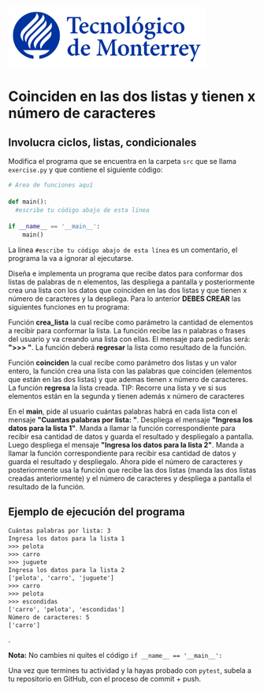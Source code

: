 ![Tec de Monterrey](../../images/logotecmty.png)
# Coinciden en las dos listas y tienen x número de caracteres
## Involucra ciclos, listas, condicionales

Modifica el programa que se encuentra en la carpeta `src` que se llama `exercise.py` y que contiene el siguiente código:

```python
# Area de funciones aquí

def main():
  #escribe tu código abajo de esta línea

if __name__ == '__main__':
    main()
```

La línea `#escribe tu código abajo de esta línea` es un comentario, el programa la va a ignorar al ejecutarse.

Diseña e implementa un programa que recibe datos para conformar dos listas de palabras de n elementos, las despliega a pantalla y posteriormente crea una lista con los datos que coinciden en las dos listas y que tienen x número de caracteres y la despliega. Para lo anterior **DEBES CREAR** las siguientes funciones en tu programa:

Función **crea_lista** la cual recibe como parámetro la cantidad de elementos a recibir para conformar la lista. La función recibe las n palabras o frases del usuario y va creando una lista con ellas. El mensaje para pedirlas será: **">>> "**. La función deberá **regresar** la lista como resultado de la función.

Función **coinciden** la cual recibe como parámetro dos listas y un valor entero, la función crea una lista con las palabras que coinciden (elementos que están en las dos listas) y que ademas tienen x número de caracteres. La función **regresa** la lista creada. TIP: Recorre una lista y ve si sus elementos están en la segunda y tienen además x número de caracteres

En el **main**, pide al usuario cuántas palabras habrá en cada lista con el mensaje **"Cuantas palabras por lista: "**. Despliega el mensaje **"Ingresa los datos para la lista 1"**. Manda a llamar la función correspondiente para recibir esa cantidad de datos y guarda el resultado y despliegalo a pantalla. Luego despliega el mensaje **"Ingresa los datos para la lista 2"**. Manda a llamar la función correspondiente para recibir esa cantidad de datos y guarda el resultado y despliegalo. Ahora pide el número de caracteres y posteriormente usa la función que recibe las dos listas (manda las dos listas creadas anteriormente) y el número de caracteres y despliega a pantalla el resultado de la función.

## Ejemplo de ejecución del programa
```
Cuántas palabras por lista: 3
Ingresa los datos para la lista 1
>>> pelota
>>> carro
>>> juguete
Ingresa los datos para la lista 2
['pelota', 'carro', 'juguete']
>>> carro
>>> pelota
>>> escondidas
['carro', 'pelota', 'escondidas']
Número de caracteres: 5
['carro']
```
.


**Nota:** No cambies ni quites el código `if __name__ == '__main__':` 

Una vez que termines tu actividad y la hayas probado con `pytest`, subela a tu repositorio en GitHub, con el proceso de commit + push.
